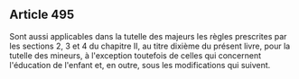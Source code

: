 Article 495
----
Sont aussi applicables dans la tutelle des majeurs les règles prescrites par les
sections 2, 3 et 4 du chapitre II, au titre dixième du présent livre, pour la
tutelle des mineurs, à l'exception toutefois de celles qui concernent
l'éducation de l'enfant et, en outre, sous les modifications qui suivent.
